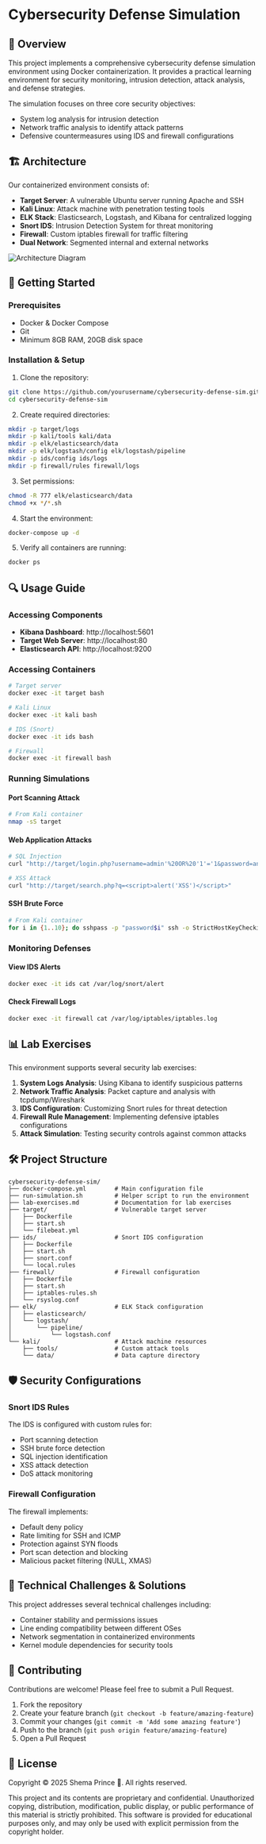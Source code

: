 # Cybersecurity Defense Simulation

## 📖 Overview

This project implements a comprehensive cybersecurity defense simulation environment using Docker containerization. It provides a practical learning environment for security monitoring, intrusion detection, attack analysis, and defense strategies.

The simulation focuses on three core security objectives:
- System log analysis for intrusion detection
- Network traffic analysis to identify attack patterns
- Defensive countermeasures using IDS and firewall configurations

## 🏗️ Architecture

Our containerized environment consists of:

- **Target Server**: A vulnerable Ubuntu server running Apache and SSH
- **Kali Linux**: Attack machine with penetration testing tools
- **ELK Stack**: Elasticsearch, Logstash, and Kibana for centralized logging
- **Snort IDS**: Intrusion Detection System for threat monitoring
- **Firewall**: Custom iptables firewall for traffic filtering
- **Dual Network**: Segmented internal and external networks

![Architecture Diagram](https://your-architecture-diagram-url.png)

## 🚀 Getting Started

### Prerequisites

- Docker & Docker Compose
- Git
- Minimum 8GB RAM, 20GB disk space

### Installation & Setup

1. Clone the repository:
```bash
git clone https://github.com/yourusername/cybersecurity-defense-sim.git
cd cybersecurity-defense-sim
```

2. Create required directories:
```bash
mkdir -p target/logs
mkdir -p kali/tools kali/data
mkdir -p elk/elasticsearch/data
mkdir -p elk/logstash/config elk/logstash/pipeline
mkdir -p ids/config ids/logs
mkdir -p firewall/rules firewall/logs
```

3. Set permissions:
```bash
chmod -R 777 elk/elasticsearch/data
chmod +x */*.sh
```

4. Start the environment:
```bash
docker-compose up -d
```

5. Verify all containers are running:
```bash
docker ps
```

## 🔍 Usage Guide

### Accessing Components

- **Kibana Dashboard**: http://localhost:5601
- **Target Web Server**: http://localhost:80
- **Elasticsearch API**: http://localhost:9200

### Accessing Containers

```bash
# Target server
docker exec -it target bash

# Kali Linux
docker exec -it kali bash

# IDS (Snort)
docker exec -it ids bash

# Firewall
docker exec -it firewall bash
```

### Running Simulations

#### Port Scanning Attack

```bash
# From Kali container
nmap -sS target
```

#### Web Application Attacks

```bash
# SQL Injection
curl "http://target/login.php?username=admin'%20OR%20'1'='1&password=anything"

# XSS Attack
curl "http://target/search.php?q=<script>alert('XSS')</script>"
```

#### SSH Brute Force

```bash
# From Kali container
for i in {1..10}; do sshpass -p "password$i" ssh -o StrictHostKeyChecking=no root@target echo "Test $i"; done
```

### Monitoring Defenses

#### View IDS Alerts

```bash
docker exec -it ids cat /var/log/snort/alert
```

#### Check Firewall Logs

```bash
docker exec -it firewall cat /var/log/iptables/iptables.log
```

## 📊 Lab Exercises

This environment supports several security lab exercises:

1. **System Logs Analysis**: Using Kibana to identify suspicious patterns
2. **Network Traffic Analysis**: Packet capture and analysis with tcpdump/Wireshark
3. **IDS Configuration**: Customizing Snort rules for threat detection
4. **Firewall Rule Management**: Implementing defensive iptables configurations
5. **Attack Simulation**: Testing security controls against common attacks

## 🛠️ Project Structure

```
cybersecurity-defense-sim/
├── docker-compose.yml        # Main configuration file
├── run-simulation.sh         # Helper script to run the environment
├── lab-exercises.md          # Documentation for lab exercises
├── target/                   # Vulnerable target server
│   ├── Dockerfile
│   ├── start.sh
│   └── filebeat.yml
├── ids/                      # Snort IDS configuration
│   ├── Dockerfile
│   ├── start.sh
│   ├── snort.conf
│   └── local.rules
├── firewall/                 # Firewall configuration
│   ├── Dockerfile
│   ├── start.sh
│   ├── iptables-rules.sh
│   └── rsyslog.conf
├── elk/                      # ELK Stack configuration
│   ├── elasticsearch/
│   └── logstash/
│       └── pipeline/
│           └── logstash.conf
└── kali/                     # Attack machine resources
    ├── tools/                # Custom attack tools
    └── data/                 # Data capture directory
```

## 🛡️ Security Configurations

### Snort IDS Rules

The IDS is configured with custom rules for:
- Port scanning detection
- SSH brute force detection
- SQL injection identification
- XSS attack detection
- DoS attack monitoring

### Firewall Configuration

The firewall implements:
- Default deny policy
- Rate limiting for SSH and ICMP
- Protection against SYN floods
- Port scan detection and blocking
- Malicious packet filtering (NULL, XMAS)

## 🔬 Technical Challenges & Solutions

This project addresses several technical challenges including:
- Container stability and permissions issues
- Line ending compatibility between different OSes
- Network segmentation in containerized environments
- Kernel module dependencies for security tools

## 🤝 Contributing

Contributions are welcome! Please feel free to submit a Pull Request.

1. Fork the repository
2. Create your feature branch (`git checkout -b feature/amazing-feature`)
3. Commit your changes (`git commit -m 'Add some amazing feature'`)
4. Push to the branch (`git push origin feature/amazing-feature`)
5. Open a Pull Request

## 📝 License

Copyright © 2025 Shema Prince 🤴. All rights reserved.

This project and its contents are proprietary and confidential. Unauthorized copying, distribution, modification, public display, or public performance of this material is strictly prohibited. This software is provided for educational purposes only, and may only be used with explicit permission from the copyright holder.
